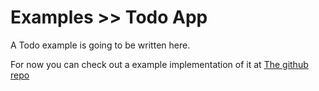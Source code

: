 # Examples >> Todo App

A Todo example is going to be written here.

For now you can check out a example implementation of it at [The github repo](https://github.com/Matsuuu/stoxy/tree/main/examples/todo-app)
